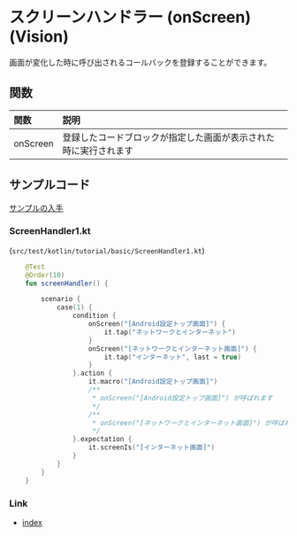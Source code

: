 # スクリーンハンドラー (onScreen) (Vision)

画面が変化した時に呼び出されるコールバックを登録することができます。

## 関数

| 関数       | 説明                               |
|:---------|:---------------------------------|
| onScreen | 登録したコードブロックが指定した画面が表示された時に実行されます |

## サンプルコード

[サンプルの入手](../../../getting_samples_ja.md)

### ScreenHandler1.kt

(`src/test/kotlin/tutorial/basic/ScreenHandler1.kt`)

```kotlin
    @Test
    @Order(10)
    fun screenHandler() {

        scenario {
            case(1) {
                condition {
                    onScreen("[Android設定トップ画面]") {
                        it.tap("ネットワークとインターネット")
                    }
                    onScreen("[ネットワークとインターネット画面]") {
                        it.tap("インターネット", last = true)
                    }
                }.action {
                    it.macro("[Android設定トップ画面]")
                    /**
                     * onScreen("[Android設定トップ画面]") が呼ばれます
                     */
                    /**
                     * onScreen("[ネットワークとインターネット画面]") が呼ばれます
                     */
                }.expectation {
                    it.screenIs("[インターネット画面]")
                }
            }
        }
    }
```

### Link

- [index](../../../../index_ja.md)


